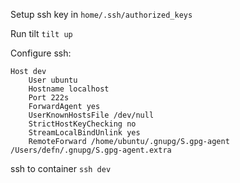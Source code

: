 Setup ssh key in `home/.ssh/authorized_keys`

Run tilt `tilt up`

Configure ssh:

```
Host dev
    User ubuntu
    Hostname localhost
    Port 222s
    ForwardAgent yes
    UserKnownHostsFile /dev/null
    StrictHostKeyChecking no
    StreamLocalBindUnlink yes
    RemoteForward /home/ubuntu/.gnupg/S.gpg-agent /Users/defn/.gnupg/S.gpg-agent.extra
```

ssh to container `ssh dev`
